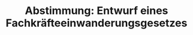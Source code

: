 ---
abstimmung:
  abstimmung: 2
  bundestagssitzung: 105
  datum: 7. Juni 2019
  legislaturperiode: 19
categories:
- Todo
data:
- title: Abstimmungsergebnis 20190607_2-data.pdf
  url: /res/2021-btw/abstimmungsergebnisse/20190607_2-data.pdf
- title: Abstimmungsergebnis 20190607_2_xls-data.xls
  url: /res/2021-btw/abstimmungsergebnisse/20190607_2_xls-data.xls
- title: Abstimmungsergebnis 20190607_2_xls-datacsv
  url: /res/2021-btw/abstimmungsergebnisse/csv/20190607_2_xls-datacsv
ergebnis:
  AfD:
    enthaltung: 0
    gesamt: 91
    ja: 0
    nein: 75
    nichtabgegeben: 16
    ungueltig: 0
  Bündnis 90/Die Grünen:
    enthaltung: 0
    gesamt: 67
    ja: 0
    nein: 60
    nichtabgegeben: 7
    ungueltig: 0
  Die Linke:
    enthaltung: 0
    gesamt: 69
    ja: 0
    nein: 60
    nichtabgegeben: 9
    ungueltig: 0
  FDP:
    enthaltung: 0
    gesamt: 80
    ja: 0
    nein: 62
    nichtabgegeben: 18
    ungueltig: 0
  cdu/csu:
    enthaltung: 0
    gesamt: 246
    ja: 231
    nein: 0
    nichtabgegeben: 15
    ungueltig: 0
  file: 20190607_2_xls-data.xls
  fraktionslos:
    enthaltung: 0
    gesamt: 4
    ja: 1
    nein: 0
    nichtabgegeben: 3
    ungueltig: 0
  spd:
    enthaltung: 0
    gesamt: 152
    ja: 137
    nein: 0
    nichtabgegeben: 15
    ungueltig: 0
layout: abstimmung
links:
- title: Link zu bundestag.de
  url: https://www.bundestag.de/parlament/plenum/abstimmung/abstimmung?id=608
preview: 'Deutscher Bundestag


  105. Sitzung des Deutschen Bundestages

  am Freitag, 7. Juni 2019


  Endgültiges Ergebnis der Namentlichen Abstimmung Nr. 2


  Gesetzentwurf der Bundesregierung

  Entwurf eines Fachkräfteeinwanderungsgesetzes

  - Drucksachen 19/8285 und 19/10714 -'
tags:
- Todo
title: 'Abstimmung: Entwurf eines Fachkräfteeinwanderungsgesetzes'
---
